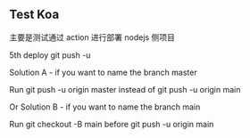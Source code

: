 ## Test Koa

主要是测试通过 action 进行部署 nodejs 侧项目

5th deploy
git push -u

Solution A - if you want to name the branch master

Run git push -u origin master instead of git push -u origin main

Or Solution B - if you want to name the branch main

Run git checkout -B main before git push -u origin main

